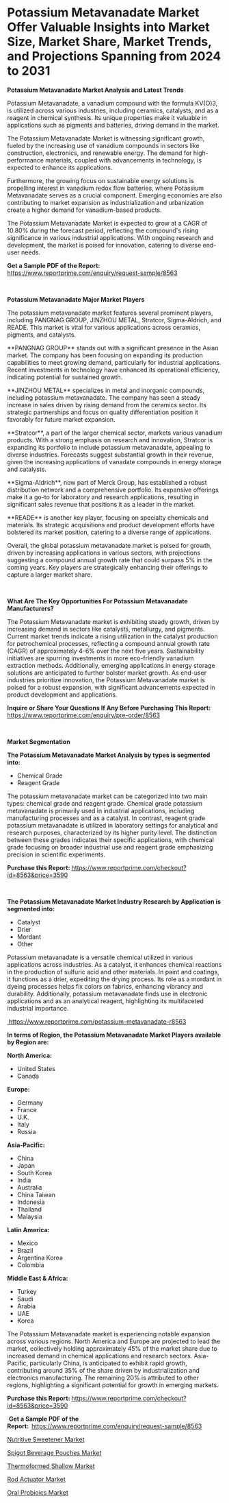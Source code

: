 <p><h1>Potassium Metavanadate Market Offer Valuable Insights into Market Size, Market Share, Market Trends, and Projections Spanning from 2024 to 2031</h1></p><p><strong>Potassium Metavanadate Market Analysis and Latest Trends</strong></p>
<p><p>Potassium Metavanadate, a vanadium compound with the formula KV(O)3, is utilized across various industries, including ceramics, catalysts, and as a reagent in chemical synthesis. Its unique properties make it valuable in applications such as pigments and batteries, driving demand in the market. </p><p>The Potassium Metavanadate Market is witnessing significant growth, fueled by the increasing use of vanadium compounds in sectors like construction, electronics, and renewable energy. The demand for high-performance materials, coupled with advancements in technology, is expected to enhance its applications. </p><p>Furthermore, the growing focus on sustainable energy solutions is propelling interest in vanadium redox flow batteries, where Potassium Metavanadate serves as a crucial component. Emerging economies are also contributing to market expansion as industrialization and urbanization create a higher demand for vanadium-based products. </p><p>The Potassium Metavanadate Market is expected to grow at a CAGR of 10.80% during the forecast period, reflecting the compound's rising significance in various industrial applications. With ongoing research and development, the market is poised for innovation, catering to diverse end-user needs.</p></p>
<p><strong>Get a Sample PDF of the Report:&nbsp;</strong> <a href="https://www.reportprime.com/enquiry/request-sample/8563">https://www.reportprime.com/enquiry/request-sample/8563</a></p>
<p>&nbsp;</p>
<p><strong>Potassium Metavanadate Major Market Players</strong></p>
<p><p>The potassium metavanadate market features several prominent players, including PANGNAG GROUP, JINZHOU METAL, Stratcor, Sigma-Aldrich, and READE. This market is vital for various applications across ceramics, pigments, and catalysts.</p><p>**PANGNAG GROUP** stands out with a significant presence in the Asian market. The company has been focusing on expanding its production capabilities to meet growing demand, particularly for industrial applications. Recent investments in technology have enhanced its operational efficiency, indicating potential for sustained growth.</p><p>**JINZHOU METAL** specializes in metal and inorganic compounds, including potassium metavanadate. The company has seen a steady increase in sales driven by rising demand from the ceramics sector. Its strategic partnerships and focus on quality differentiation position it favorably for future market expansion.</p><p>**Stratcor**, a part of the larger chemical sector, markets various vanadium products. With a strong emphasis on research and innovation, Stratcor is expanding its portfolio to include potassium metavanadate, appealing to diverse industries. Forecasts suggest substantial growth in their revenue, given the increasing applications of vanadate compounds in energy storage and catalysts.</p><p>**Sigma-Aldrich**, now part of Merck Group, has established a robust distribution network and a comprehensive portfolio. Its expansive offerings make it a go-to for laboratory and research applications, resulting in significant sales revenue that positions it as a leader in the market.</p><p>**READE** is another key player, focusing on specialty chemicals and materials. Its strategic acquisitions and product development efforts have bolstered its market position, catering to a diverse range of applications.</p><p>Overall, the global potassium metavanadate market is poised for growth, driven by increasing applications in various sectors, with projections suggesting a compound annual growth rate that could surpass 5% in the coming years. Key players are strategically enhancing their offerings to capture a larger market share.</p></p>
<p>&nbsp;</p>
<p><strong>What Are The Key Opportunities For Potassium Metavanadate Manufacturers?</strong></p>
<p><p>The Potassium Metavanadate market is exhibiting steady growth, driven by increasing demand in sectors like catalysts, metallurgy, and pigments. Current market trends indicate a rising utilization in the catalyst production for petrochemical processes, reflecting a compound annual growth rate (CAGR) of approximately 4-6% over the next five years. Sustainability initiatives are spurring investments in more eco-friendly vanadium extraction methods. Additionally, emerging applications in energy storage solutions are anticipated to further bolster market growth. As end-user industries prioritize innovation, the Potassium Metavanadate market is poised for a robust expansion, with significant advancements expected in product development and applications.</p></p>
<p><strong>Inquire or Share Your Questions If Any Before Purchasing This Report:</strong> <a href="https://www.reportprime.com/enquiry/pre-order/8563">https://www.reportprime.com/enquiry/pre-order/8563</a></p>
<p>&nbsp;</p>
<p><strong>Market Segmentation</strong></p>
<p><strong>The Potassium Metavanadate Market Analysis by types is segmented into:</strong></p>
<p><ul><li>Chemical Grade</li><li>Reagent Grade</li></ul></p>
<p><p>The potassium metavanadate market can be categorized into two main types: chemical grade and reagent grade. Chemical grade potassium metavanadate is primarily used in industrial applications, including manufacturing processes and as a catalyst. In contrast, reagent grade potassium metavanadate is utilized in laboratory settings for analytical and research purposes, characterized by its higher purity level. The distinction between these grades indicates their specific applications, with chemical grade focusing on broader industrial use and reagent grade emphasizing precision in scientific experiments.</p></p>
<p><strong>Purchase this Report:&nbsp;</strong><a href="https://www.reportprime.com/checkout?id=8563&price=3590">https://www.reportprime.com/checkout?id=8563&price=3590</a></p>
<p>&nbsp;</p>
<p><strong>The Potassium Metavanadate Market Industry Research by Application is segmented into:</strong></p>
<p><ul><li>Catalyst</li><li>Drier</li><li>Mordant</li><li>Other</li></ul></p>
<p><p>Potassium metavanadate is a versatile chemical utilized in various applications across industries. As a catalyst, it enhances chemical reactions in the production of sulfuric acid and other materials. In paint and coatings, it functions as a drier, expediting the drying process. Its role as a mordant in dyeing processes helps fix colors on fabrics, enhancing vibrancy and durability. Additionally, potassium metavanadate finds use in electronic applications and as an analytical reagent, highlighting its multifaceted industrial importance.</p></p>
<p><a href="https://www.reportprime.com/potassium-metavanadate-r8563">&nbsp;https://www.reportprime.com/potassium-metavanadate-r8563</a></p>
<p><strong>In terms of Region, the Potassium Metavanadate Market Players available by Region are:</strong></p>
<p>
    <p> <strong> North America: </strong>
        <ul>
            <li>United States</li>
            <li>Canada</li>
        </ul>
        </p> 
    <p> <strong> Europe: </strong>
        <ul>
            <li>Germany</li>
            <li>France</li>
            <li>U.K.</li>
            <li>Italy</li>
            <li>Russia</li>
        </ul>
        </p> 
    <p> <strong> Asia-Pacific: </strong>
        <ul>
            <li>China</li>
            <li>Japan</li>
            <li>South Korea</li>
            <li>India</li>
            <li>Australia</li>
            <li>China Taiwan</li>
            <li>Indonesia</li>
            <li>Thailand</li>
            <li>Malaysia</li>
        </ul>
        </p> 
    <p> <strong> Latin America: </strong>
        <ul>
            <li>Mexico</li>
            <li>Brazil</li>
            <li>Argentina Korea</li>
            <li>Colombia</li>
        </ul>
        </p> 
    <p> <strong> Middle East & Africa: </strong>
        <ul>
            <li>Turkey</li>
            <li>Saudi</li>
            <li>Arabia</li>
            <li>UAE</li>
            <li>Korea</li>
        </ul>
    </p>
    </p>
<p><p>The Potassium Metavanadate market is experiencing notable expansion across various regions. North America and Europe are projected to lead the market, collectively holding approximately 45% of the market share due to increased demand in chemical applications and research sectors. Asia-Pacific, particularly China, is anticipated to exhibit rapid growth, contributing around 35% of the share driven by industrialization and electronics manufacturing. The remaining 20% is attributed to other regions, highlighting a significant potential for growth in emerging markets.</p></p>
<p><strong>Purchase this Report: </strong><a href="https://www.reportprime.com/checkout?id=8563&price=3590">https://www.reportprime.com/checkout?id=8563&price=3590</a></p>
<p>&nbsp;<strong>Get a Sample PDF of the Report:&nbsp;&nbsp;</strong><a href="https://www.reportprime.com/enquiry/request-sample/8563">https://www.reportprime.com/enquiry/request-sample/8563</a></p>
<p><strong></strong></p>
<p><p><a href="https://www.linkedin.com/pulse/market-dynamics-future-trends-global-nutritive-sweetener-sector-gjoxe?trackingId=d7Zlv7frQHi7YXPhUB83sA%3D%3D">Nutritive Sweetener Market</a></p><p><a href="https://medium.com/@patricbguth07/the-spigot-beverage-pouches-market-decisions-are-mostly-driven-by-resource-optimization-and-669605a092d4">Spigot Beverage Pouches Market</a></p><p><a href="https://medium.com/@candicecromwelld631/the-thermoformed-shallow-industry-analysis-report-offers-a-comprehensive-and-current-examination-a04e37151f2d">Thermoformed Shallow Market</a></p><p><a href="https://www.linkedin.com/pulse/rod-actuator-market-size-share-trends-analysis-report-product-aglaf?trackingId=zcvak3c0SDCDTYpN4qEerA%3D%3D">Rod Actuator Market</a></p><p><a href="https://issuu.com/reportprime-2/docs/oral-probioics-market-size-2030.ppt_c49e5eb3dd7216">Oral Probioics Market</a></p></p>
